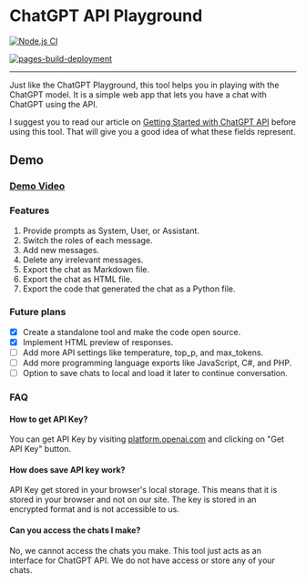 # ChatGPT API Playground

[![Node.js CI](https://github.com/kannansuresh/chatgpt-playground/actions/workflows/nodejs.yml/badge.svg)](https://github.com/kannansuresh/chatgpt-playground/actions/workflows/nodejs.yml)

[![pages-build-deployment](https://github.com/kannansuresh/chatgpt-playground/actions/workflows/pages/pages-build-deployment/badge.svg)](https://github.com/kannansuresh/chatgpt-playground/actions/workflows/pages/pages-build-deployment)

---

Just like the ChatGPT Playground, this tool helps you in playing with the ChatGPT model. It is a simple web app that lets you have a chat with ChatGPT using the API.

I suggest you to read our article on [Getting Started with ChatGPT API](https://aneejian.com/getting-started-chat-gpt-api-comprehensive-guide/) before using this tool. That will give you a good idea of what these fields represent.

## Demo

### [Demo Video](https://www.youtube.com/v/OYQ7Wfa6uU4)

### Features

1. Provide prompts as System, User, or Assistant.
2. Switch the roles of each message.
3. Add new messages.
4. Delete any irrelevant messages.
5. Export the chat as Markdown file.
6. Export the chat as HTML file.
7. Export the code that generated the chat as a Python file.

### Future plans

- [x] Create a standalone tool and make the code open source.
- [x] Implement HTML preview of responses.
- [ ] Add more API settings like temperature, top_p, and max_tokens.
- [ ] Add more programming language exports like JavaScript, C#, and PHP.
- [ ] Option to save chats to local and load it later to continue conversation.

### FAQ

#### How to get API Key?

You can get API Key by visiting [platform.openai.com](https://platform.openai.com/account/api-keys) and clicking on "Get API Key" button.

#### How does save API key work?

API Key get stored in your browser's local storage. This means that it is stored in your browser and not on our site. The key is stored in an encrypted format and is not accessible to us.

#### Can you access the chats I make?

No, we cannot access the chats you make. This tool just acts as an interface for ChatGPT API. We do not have access or store any of your chats.
